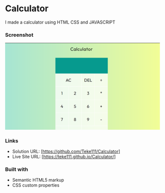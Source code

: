 # Calculator
I made a calculator using HTML CSS and JAVASCRIPT

### Screenshot

![](screenshot.png)


### Links

- Solution URL: [https://github.com/Teke111/Calculator]
- Live Site URL: [https://teke111.github.io/Calculator/]

### Built with

- Semantic HTML5 markup
- CSS custom properties

